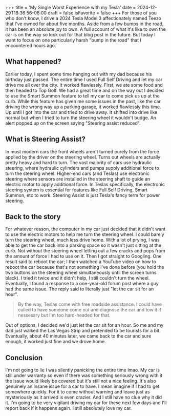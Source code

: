 +++
title = 'My Single Worst Experience with my Tesla'
date = 2024-12-29T18:36:56-08:00
draft = false
isFavorite = false
+++
For those of you who don't know, I drive a 2024 Tesla Model 3 affectionately named Teezo that I've owned for about five months. Aside from a few bumps in the road, it has been an absolute joy to own. A full account of what it's like to own the car is on the way so look out for that blog post in the future. But today I want to focus on one particularly harsh "bump in the road" that I encountered hours ago. 

## What happened?

Earlier today, I spent some time hanging out with my dad because his birthday just passed. The entire time I used Full Self Driving and let my car drive me all over the city. It worked flawlessly. First, we ate some food and then headed to Top Golf. We had a great time and on the way out I decided to use the Smart Summon feature to tell my car to come pick us up at the curb. While this feature has given me some issues in the past, like the car driving the wrong way up a parking garage, it worked flawlessly this time. Up until I got into the car and tried to drive away. It shifted into drive like normal but when I tried to turn the steering wheel it wouldn't budge. An alert popped up on the screen saying "Steering assist reduced". 

## What is Steering Assist?

In most modern cars the front wheels aren't turned purely from the force applied by the driver on the steering wheel. Turns out wheels are actually pretty heavy and hard to turn. The vast majority of cars use hydraulic steering, where hydraulic cylinders and pumps supply additional force to turn the steering wheel. Higher-end cars (and Teslas) use electronic steering where sensors are installed in the steering shaft to guide an electric motor to apply additional force. In Teslas specifically, the electronic steering system is essential for features like Full Self Driving, Smart Summon, etc to work. Steering Assist is just Tesla's fancy term for power steering.

## Back to the story

For whatever reason, the computer in my car just decided that it didn't want to use the electric motors to help me turn the steering wheel. I could barely turn the steering wheel, much less drive home. With a lot of prying, I was able to get the car back into a parking space so it wasn't just sitting at the curb. Not without the steering wheel letting out a few cracks and pops from the amount of force I had to use on it. Then I got straight to Googling. One result said to reboot the car; I then watched a YouTube video on how to reboot the car because that's not something I've done before (you hold the two buttons on the steering wheel simultaneously until the screen turns black). I tried it twice and it didn't help, I still couldn't turn the wheel. Eventually, I found a response to a one-year-old forum post where a guy had the same issue. The reply said to literally just "let the car sit for an hour".

> By the way, Teslas come with free roadside assistance. I could have called to have someone come out and diagnose the car and tow it if nessesary but I'm too hard-headed for that.

Out of options, I decided we'd just let the car sit for an hour. So me and my dad just walked the Las Vegas Strip and pretended to be tourists for a bit. Eventually, about 40 minutes later, we came back to the car and sure enough, it worked just fine and we drove home. 

## Conclusion
I'm not going to lie I was silently panicking the entire time lmao. My car is still under warranty so even if there was something seriously wrong with it the issue would likely be covered but it's still not a nice feeling. It's also genuinely an insane issue for a car to have. I mean imagine if I had to get somewhere quickly. For it to come without warning and leave just as mysteriously as it arrived is even crazier. And I still have no clue why it did it. I'm going to be very vigilant driving my car for these next few days and I'll report back if it happens again. I still absolutely love my car.


